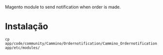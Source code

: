 Magento module to send notification when order is made.

# Instalação
```
cp app/code/community/Cammino/Ordernotification/Cammino_Ordernotification.xml app/etc/modules/
```